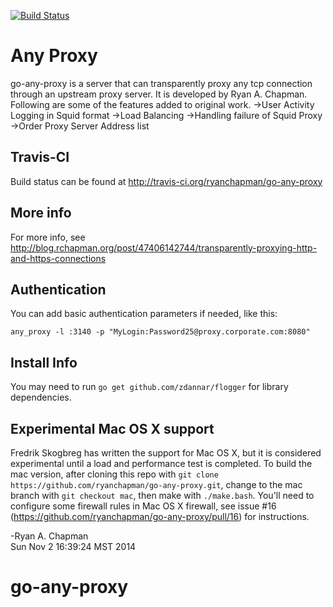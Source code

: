 [![Build Status](https://travis-ci.org/ryanchapman/go-any-proxy.png)](https://travis-ci.org/ryanchapman/go-any-proxy)

# Any Proxy

go-any-proxy is a server that can transparently proxy any tcp connection through an upstream proxy server.  It is developed by Ryan A. Chapman.
Following are some of the features added to original work.
->User Activity Logging in Squid format
->Load Balancing
->Handling failure of Squid Proxy
->Order Proxy Server Address list

## Travis-CI

Build status can be found at http://travis-ci.org/ryanchapman/go-any-proxy

## More info

For more info, see http://blog.rchapman.org/post/47406142744/transparently-proxying-http-and-https-connections

## Authentication

You can add basic authentication parameters if needed, like this:

`any_proxy -l :3140 -p "MyLogin:Password25@proxy.corporate.com:8080"`

## Install Info 
You may need to run `go get github.com/zdannar/flogger` for library dependencies.

## Experimental Mac OS X support
Fredrik Skogbreg has written the support for Mac OS X, but it is considered experimental until a load and performance
test is completed.  To build the mac version, after cloning this repo with `git clone https://github.com/ryanchapman/go-any-proxy.git`, 
change to the mac branch with `git checkout mac`, then make with `./make.bash`.  You'll need to configure some firewall
rules in Mac OS X firewall, see issue #16 (https://github.com/ryanchapman/go-any-proxy/pull/16) for instructions.


-Ryan A. Chapman<br>
 Sun Nov  2 16:39:24 MST 2014
# go-any-proxy
